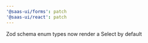 ```yaml
---
'@saas-ui/forms': patch
'@saas-ui/react': patch
---
```


Zod schema enum types now render a Select by default
